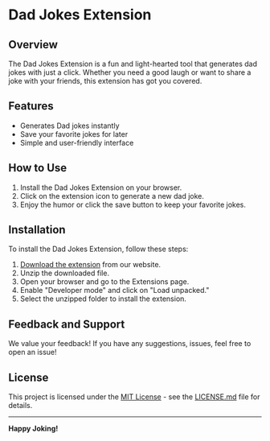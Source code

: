# Dad Jokes Extension

## Overview
The Dad Jokes Extension is a fun and light-hearted tool that generates dad jokes with just a click. Whether you need a good laugh or want to share a joke with your friends, this extension has got you covered.

## Features
- Generates Dad jokes instantly
- Save your favorite jokes for later
- Simple and user-friendly interface

## How to Use
1. Install the Dad Jokes Extension on your browser.
2. Click on the extension icon to generate a new dad joke.
3. Enjoy the humor or click the save button to keep your favorite jokes.

## Installation
To install the Dad Jokes Extension, follow these steps:
1. [Download the extension](#) from our website.
2. Unzip the downloaded file.
3. Open your browser and go to the Extensions page.
4. Enable "Developer mode" and click on "Load unpacked."
5. Select the unzipped folder to install the extension.

## Feedback and Support
We value your feedback! If you have any suggestions, issues, feel free to open an issue!

## License
This project is licensed under the [MIT License](LICENSE.md) - see the [LICENSE.md](LICENSE.md) file for details.

---

**Happy Joking!**
